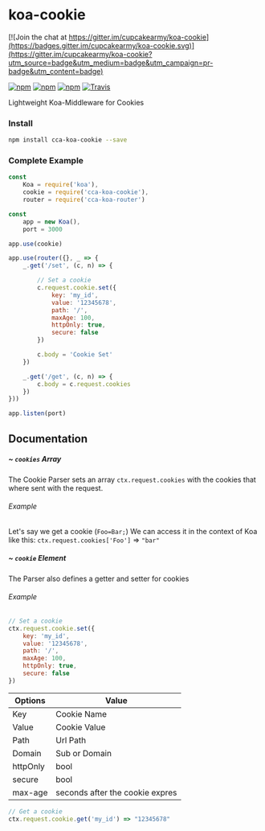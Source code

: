 # koa-cookie

[![Join the chat at https://gitter.im/cupcakearmy/koa-cookie](https://badges.gitter.im/cupcakearmy/koa-cookie.svg)](https://gitter.im/cupcakearmy/koa-cookie?utm_source=badge&utm_medium=badge&utm_campaign=pr-badge&utm_content=badge)

[![npm](https://img.shields.io/npm/v/cca-koa-cookie.svg)](https://www.npmjs.com/package/cca-koa-cookie)
[![npm](https://img.shields.io/npm/dt/cca-koa-cookie.svg)]()
[![npm](https://img.shields.io/npm/l/cca-koa-cookie.svg)]()
[![Travis](https://img.shields.io/travis/CupCakeArmy/koa-cookie.svg)]()

Lightweight Koa-Middleware for Cookies

### Install
```bash
npm install cca-koa-cookie --save
```

### Complete Example
```javascript
const
	Koa = require('koa'),
	cookie = require('cca-koa-cookie'),
	router = require('cca-koa-router')

const
	app = new Koa(),
	port = 3000

app.use(cookie)

app.use(router({}, _ => {
	_.get('/set', (c, n) => {

		// Set a cookie 
		c.request.cookie.set({
			key: 'my_id',
			value: '12345678',
			path: '/',
			maxAge: 100,
			httpOnly: true,
			secure: false
		})

		c.body = 'Cookie Set'
	})

	_.get('/get', (c, n) => {
		c.body = c.request.cookies
	})
}))

app.listen(port)
```

## Documentation

##### ~ `cookies` Array
The Cookie Parser sets an array `ctx.request.cookies` with the cookies that where sent with the request.
###### Example
Let's say we get a cookie (`Foo=Bar;`) We can access it in the context of Koa like this: `ctx.request.cookies['Foo']` => `"bar"`

##### ~ `cookie` Element
The Parser also defines a getter and setter for cookies

###### Example
```javascript
// Set a cookie
ctx.request.cookie.set({
	key: 'my_id',
	value: '12345678',
	path: '/',
	maxAge: 100,
	httpOnly: true,
	secure: false
})
```

|Options | Value                          |
|--------| -------------------------------|
|Key     | Cookie Name                    |
|Value   | Cookie Value                   |
|Path    | Url Path                       |
|Domain  | Sub or Domain                  |
|httpOnly| bool                           |
|secure  | bool                           |
|max-age | seconds after the cookie expres|

```javascript
// Get a cookie
ctx.request.cookie.get('my_id') => "12345678"
```

